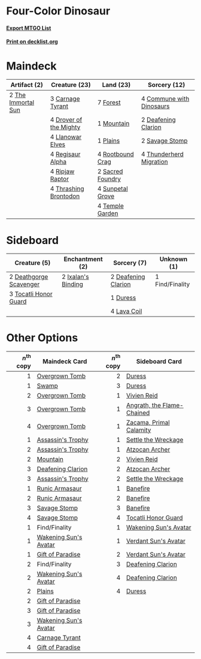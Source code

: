 # Four-Color Dinosaur

#### [Export MTGO List](../collection/Four-Color%20Dinosaur/Four-Color%20Dinosaur.txt)
#### [Print on decklist.org](http://decklist.org/?deckmain=3%09Carnage%20Tyrant%0A4%09Commune%20with%20Dinosaurs%0A2%09Deafening%20Clarion%0A4%09Drover%20of%20the%20Mighty%0A7%09Forest%0A4%09Llanowar%20Elves%0A1%09Mountain%0A1%09Plains%0A4%09Regisaur%20Alpha%0A4%09Ripjaw%20Raptor%0A4%09Rootbound%20Crag%0A2%09Sacred%20Foundry%0A2%09Savage%20Stomp%0A4%09Sunpetal%20Grove%0A4%09Temple%20Garden%0A2%09The%20Immortal%20Sun%0A4%09Thrashing%20Brontodon%0A4%09Thunderherd%20Migration&deckside=2%09Deafening%20Clarion%0A2%09Deathgorge%20Scavenger%0A1%09Duress%0A1%09Find/Finality%0A2%09Ixalan's%20Binding%0A4%09Lava%20Coil%0A3%09Tocatli%20Honor%20Guard)
# Maindeck

|                                        Artifact (2)                                         |                                          Creature (23)                                          |                                         Land (23)                                         |                                           Sorcery (12)                                            |
|---------------------------------------------------------------------------------------------|-------------------------------------------------------------------------------------------------|-------------------------------------------------------------------------------------------|---------------------------------------------------------------------------------------------------|
|2 [The Immortal Sun](http://gatherer.wizards.com/Pages/Card/Details.aspx?multiverseid=439844)|3 [Carnage Tyrant](http://gatherer.wizards.com/Pages/Card/Details.aspx?multiverseid=435334)      |7 [Forest](http://gatherer.wizards.com/Pages/Card/Details.aspx?multiverseid=439605)        |4 [Commune with Dinosaurs](http://gatherer.wizards.com/Pages/Card/Details.aspx?multiverseid=435336)|
|                                                                                             |4 [Drover of the Mighty](http://gatherer.wizards.com/Pages/Card/Details.aspx?multiverseid=435342)|1 [Mountain](http://gatherer.wizards.com/Pages/Card/Details.aspx?multiverseid=439604)      |2 [Deafening Clarion](http://gatherer.wizards.com/Pages/Card/Details.aspx?multiverseid=452915)     |
|                                                                                             |4 [Llanowar Elves](http://gatherer.wizards.com/Pages/Card/Details.aspx?multiverseid=413717)      |1 [Plains](http://gatherer.wizards.com/Pages/Card/Details.aspx?multiverseid=439601)        |2 [Savage Stomp](http://gatherer.wizards.com/Pages/Card/Details.aspx?multiverseid=435361)          |
|                                                                                             |4 [Regisaur Alpha](http://gatherer.wizards.com/Pages/Card/Details.aspx?multiverseid=435383)      |4 [Rootbound Crag](http://gatherer.wizards.com/Pages/Card/Details.aspx?multiverseid=208042)|4 [Thunderherd Migration](http://gatherer.wizards.com/Pages/Card/Details.aspx?multiverseid=439806) |
|                                                                                             |4 [Ripjaw Raptor](http://gatherer.wizards.com/Pages/Card/Details.aspx?multiverseid=435359)       |2 [Sacred Foundry](http://gatherer.wizards.com/Pages/Card/Details.aspx?multiverseid=405106)|                                                                                                   |
|                                                                                             |4 [Thrashing Brontodon](http://gatherer.wizards.com/Pages/Card/Details.aspx?multiverseid=439805) |4 [Sunpetal Grove](http://gatherer.wizards.com/Pages/Card/Details.aspx?multiverseid=420946)|                                                                                                   |
|                                                                                             |                                                                                                 |4 [Temple Garden](http://gatherer.wizards.com/Pages/Card/Details.aspx?multiverseid=405112) |                                                                                                   |


# Sideboard

|                                          Creature (5)                                           |                                       Enchantment (2)                                       |                                         Sorcery (7)                                          |  Unknown (1)  |
|-------------------------------------------------------------------------------------------------|---------------------------------------------------------------------------------------------|----------------------------------------------------------------------------------------------|---------------|
|2 [Deathgorge Scavenger](http://gatherer.wizards.com/Pages/Card/Details.aspx?multiverseid=435339)|2 [Ixalan's Binding](http://gatherer.wizards.com/Pages/Card/Details.aspx?multiverseid=435168)|2 [Deafening Clarion](http://gatherer.wizards.com/Pages/Card/Details.aspx?multiverseid=452915)|1 Find/Finality|
|3 [Tocatli Honor Guard](http://gatherer.wizards.com/Pages/Card/Details.aspx?multiverseid=435194) |                                                                                             |1 [Duress](http://gatherer.wizards.com/Pages/Card/Details.aspx?multiverseid=270465)           |               |
|                                                                                                 |                                                                                             |4 [Lava Coil](http://gatherer.wizards.com/Pages/Card/Details.aspx?multiverseid=452858)        |               |


# Other Options

|*n*<sup>th</sup> copy|                                         Maindeck Card                                          |*n*<sup>th</sup> copy|                                           Sideboard Card                                            |
|--------------------:|------------------------------------------------------------------------------------------------|--------------------:|-----------------------------------------------------------------------------------------------------|
|                    1|[Overgrown Tomb](http://gatherer.wizards.com/Pages/Card/Details.aspx?multiverseid=405103)       |                    2|[Duress](http://gatherer.wizards.com/Pages/Card/Details.aspx?multiverseid=270465)                    |
|                    1|[Swamp](http://gatherer.wizards.com/Pages/Card/Details.aspx?multiverseid=439603)                |                    3|[Duress](http://gatherer.wizards.com/Pages/Card/Details.aspx?multiverseid=270465)                    |
|                    2|[Overgrown Tomb](http://gatherer.wizards.com/Pages/Card/Details.aspx?multiverseid=405103)       |                    1|[Vivien Reid](http://gatherer.wizards.com/Pages/Card/Details.aspx?multiverseid=447344)               |
|                    3|[Overgrown Tomb](http://gatherer.wizards.com/Pages/Card/Details.aspx?multiverseid=405103)       |                    1|[Angrath, the Flame-Chained](http://gatherer.wizards.com/Pages/Card/Details.aspx?multiverseid=439809)|
|                    4|[Overgrown Tomb](http://gatherer.wizards.com/Pages/Card/Details.aspx?multiverseid=405103)       |                    1|[Zacama, Primal Calamity](http://gatherer.wizards.com/Pages/Card/Details.aspx?multiverseid=439836)   |
|                    1|[Assassin's Trophy](http://gatherer.wizards.com/Pages/Card/Details.aspx?multiverseid=452902)    |                    1|[Settle the Wreckage](http://gatherer.wizards.com/Pages/Card/Details.aspx?multiverseid=435186)       |
|                    2|[Assassin's Trophy](http://gatherer.wizards.com/Pages/Card/Details.aspx?multiverseid=452902)    |                    1|[Atzocan Archer](http://gatherer.wizards.com/Pages/Card/Details.aspx?multiverseid=435331)            |
|                    2|[Mountain](http://gatherer.wizards.com/Pages/Card/Details.aspx?multiverseid=439604)             |                    2|[Vivien Reid](http://gatherer.wizards.com/Pages/Card/Details.aspx?multiverseid=447344)               |
|                    3|[Deafening Clarion](http://gatherer.wizards.com/Pages/Card/Details.aspx?multiverseid=452915)    |                    2|[Atzocan Archer](http://gatherer.wizards.com/Pages/Card/Details.aspx?multiverseid=435331)            |
|                    3|[Assassin's Trophy](http://gatherer.wizards.com/Pages/Card/Details.aspx?multiverseid=452902)    |                    2|[Settle the Wreckage](http://gatherer.wizards.com/Pages/Card/Details.aspx?multiverseid=435186)       |
|                    1|[Runic Armasaur](http://gatherer.wizards.com/Pages/Card/Details.aspx?multiverseid=447336)       |                    1|[Banefire](http://gatherer.wizards.com/Pages/Card/Details.aspx?multiverseid=397676)                  |
|                    2|[Runic Armasaur](http://gatherer.wizards.com/Pages/Card/Details.aspx?multiverseid=447336)       |                    2|[Banefire](http://gatherer.wizards.com/Pages/Card/Details.aspx?multiverseid=397676)                  |
|                    3|[Savage Stomp](http://gatherer.wizards.com/Pages/Card/Details.aspx?multiverseid=435361)         |                    3|[Banefire](http://gatherer.wizards.com/Pages/Card/Details.aspx?multiverseid=397676)                  |
|                    4|[Savage Stomp](http://gatherer.wizards.com/Pages/Card/Details.aspx?multiverseid=435361)         |                    4|[Tocatli Honor Guard](http://gatherer.wizards.com/Pages/Card/Details.aspx?multiverseid=435194)       |
|                    1|Find/Finality                                                                                   |                    1|[Wakening Sun's Avatar](http://gatherer.wizards.com/Pages/Card/Details.aspx?multiverseid=435196)     |
|                    1|[Wakening Sun's Avatar](http://gatherer.wizards.com/Pages/Card/Details.aspx?multiverseid=435196)|                    1|[Verdant Sun's Avatar](http://gatherer.wizards.com/Pages/Card/Details.aspx?multiverseid=435369)      |
|                    1|[Gift of Paradise](http://gatherer.wizards.com/Pages/Card/Details.aspx?multiverseid=447320)     |                    2|[Verdant Sun's Avatar](http://gatherer.wizards.com/Pages/Card/Details.aspx?multiverseid=435369)      |
|                    2|Find/Finality                                                                                   |                    3|[Deafening Clarion](http://gatherer.wizards.com/Pages/Card/Details.aspx?multiverseid=452915)         |
|                    2|[Wakening Sun's Avatar](http://gatherer.wizards.com/Pages/Card/Details.aspx?multiverseid=435196)|                    4|[Deafening Clarion](http://gatherer.wizards.com/Pages/Card/Details.aspx?multiverseid=452915)         |
|                    2|[Plains](http://gatherer.wizards.com/Pages/Card/Details.aspx?multiverseid=439601)               |                    4|[Duress](http://gatherer.wizards.com/Pages/Card/Details.aspx?multiverseid=270465)                    |
|                    2|[Gift of Paradise](http://gatherer.wizards.com/Pages/Card/Details.aspx?multiverseid=447320)     |                     |                                                                                                     |
|                    3|[Gift of Paradise](http://gatherer.wizards.com/Pages/Card/Details.aspx?multiverseid=447320)     |                     |                                                                                                     |
|                    3|[Wakening Sun's Avatar](http://gatherer.wizards.com/Pages/Card/Details.aspx?multiverseid=435196)|                     |                                                                                                     |
|                    4|[Carnage Tyrant](http://gatherer.wizards.com/Pages/Card/Details.aspx?multiverseid=435334)       |                     |                                                                                                     |
|                    4|[Gift of Paradise](http://gatherer.wizards.com/Pages/Card/Details.aspx?multiverseid=447320)     |                     |                                                                                                     |

